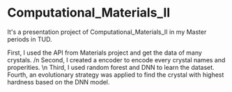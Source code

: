 # Computational_Materials_II

It's a presentation project of Computational_Materials_II in my Master periods in TUD.

First, I used the API from Materials project and get the data of many crystals. /n
Second, I created a encoder to encode every crystal names and properities. \n
Third, I used random forest and DNN to learn the dataset.
Fourth, an evolutionary strategy was applied to find the crystal with highest hardness based on the DNN model.
